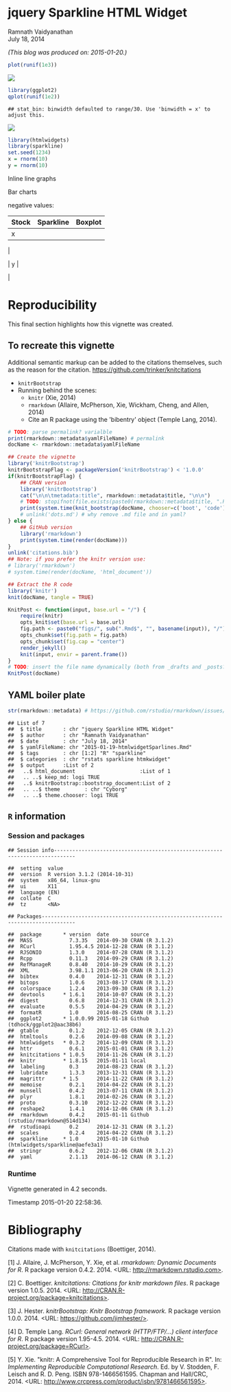 # jquery Sparkline HTML Widget
Ramnath Vaidyanathan  
July 18, 2014  


<!-- setup vignette boiler plate
NB: Do not add yaml code here, put it at the start of the top level Rmd -->

*(This blog was produced on: 2015-01-20.)*  




<!-- NB: Do not add yaml code here, put it at the start of the top level Rmd -->







```r
plot(runif(1e3))
```

![](2015-01-19-htmlwidgetSparlines_files/figure-html/unnamed-chunk-2-1.png) 


```r
library(ggplot2)
qplot(runif(1e2))
```

```
## stat_bin: binwidth defaulted to range/30. Use 'binwidth = x' to adjust this.
```

![](2015-01-19-htmlwidgetSparlines_files/figure-html/unnamed-chunk-3-1.png) 



```r
library(htmlwidgets)
library(sparkline)
set.seed(1234)
x = rnorm(10)
y = rnorm(10)
```


Inline line graphs <!--html_preserve--><span id="htmlwidget-5533" class="sparkline"></span>
<script type="application/json" data-for="htmlwidget-5533">{ "x": {
 "values": [ -1.207065749385421,  0.27742924211066, 1.084441176683056, -2.345697702629349,  0.42912468881105, 0.506055892157574, -0.5747399601346488, -0.546631855784187, -0.564451999093283, -0.8900378290441038 ],
"options": {
 "height":                20,
"width":                60 
},
"width":                60,
"height":                20 
},"evals": [  ] }</script><!--/html_preserve-->

Bar charts  <!--html_preserve--><span id="htmlwidget-6464" class="sparkline"></span>
<script type="application/json" data-for="htmlwidget-6464">{ "x": {
 "values": [ 1.207065749385421,  0.27742924211066, 1.084441176683056, 2.345697702629349,  0.42912468881105, 0.506055892157574, 0.5747399601346488, 0.546631855784187, 0.564451999093283, 0.8900378290441038 ],
"options": {
 "type": "bar",
"height":                20,
"width":                60 
},
"width":                60,
"height":                20 
},"evals": [  ] }</script><!--/html_preserve-->  negative values: <!--html_preserve--><span id="htmlwidget-3118" class="sparkline"></span>
<script type="application/json" data-for="htmlwidget-3118">{ "x": {
 "values": [ -1.207065749385421,  0.27742924211066, 1.084441176683056, -2.345697702629349,  0.42912468881105, 0.506055892157574, -0.5747399601346488, -0.546631855784187, -0.564451999093283, -0.8900378290441038 ],
"options": {
 "type": "bar",
"height":                20,
"width":                60 
},
"width":                60,
"height":                20 
},"evals": [  ] }</script><!--/html_preserve-->

| Stock | Sparkline         | Boxplot  
|-------|-------------------|--------
| x     | <!--html_preserve--><span id="htmlwidget-6218" class="sparkline"></span>
<script type="application/json" data-for="htmlwidget-6218">{ "x": {
 "values": [ -1.207065749385421,  0.27742924211066, 1.084441176683056, -2.345697702629349,  0.42912468881105, 0.506055892157574, -0.5747399601346488, -0.546631855784187, -0.564451999093283, -0.8900378290441038 ],
"options": {
 "height":                20,
"width":                60 
},
"width":                60,
"height":                20 
},"evals": [  ] }</script><!--/html_preserve-->  | <!--html_preserve--><span id="htmlwidget-3298" class="sparkline"></span>
<script type="application/json" data-for="htmlwidget-3298">{ "x": {
 "values": [ -1.207065749385421,  0.27742924211066, 1.084441176683056, -2.345697702629349,  0.42912468881105, 0.506055892157574, -0.5747399601346488, -0.546631855784187, -0.564451999093283, -0.8900378290441038 ],
"options": {
 "type": "box",
"height":                20,
"width":                60 
},
"width":                60,
"height":                20 
},"evals": [  ] }</script><!--/html_preserve-->
| y     | <!--html_preserve--><span id="htmlwidget-5020" class="sparkline"></span>
<script type="application/json" data-for="htmlwidget-5020">{ "x": {
 "values": [ -0.477192699753547, -0.998386444859704, -0.77625389463799, 0.06445881727626934, 0.9594940589707713, -0.1102854943907743, -0.5110095058066422, -0.9111954166298112, -0.8371716802689395, 2.415835178489341 ],
"options": {
 "height":                20,
"width":                60 
},
"width":                60,
"height":                20 
},"evals": [  ] }</script><!--/html_preserve-->  | <!--html_preserve--><span id="htmlwidget-6771" class="sparkline"></span>
<script type="application/json" data-for="htmlwidget-6771">{ "x": {
 "values": [ -0.477192699753547, -0.998386444859704, -0.77625389463799, 0.06445881727626934, 0.9594940589707713, -0.1102854943907743, -0.5110095058066422, -0.9111954166298112, -0.8371716802689395, 2.415835178489341 ],
"options": {
 "type": "box",
"height":                20,
"width":                60 
},
"width":                60,
"height":                20 
},"evals": [  ] }</script><!--/html_preserve-->


<!-- *** reproducibility *** 
NB: Do not add yaml code here, put it at the start of the top level Rmd 
-->

# Reproducibility
This final section highlights how this vignette was created.

## To recreate this vignette

Additional semantic markup can be added to the citations themselves, such as the reason for the citation. 
https://github.com/trinker/knitcitations 

* `knitrBootstrap` 
* Running behind the scenes:  
    * `knitr` (Xie, 2014) 
    * `rmarkdown` (Allaire, McPherson, Xie, Wickham, Cheng, and Allen, 2014) 
    * Cite an R package using the 'bibentry' object (Temple Lang, 2014).



```r
# TODO: parse permalink? varialble
print(rmarkdown::metadata$yamlFileName) # permalink
docName <- rmarkdown::metadata$yamlFileName

## Create the vignette
library('knitrBootstrap') 
knitrBootstrapFlag <- packageVersion('knitrBootstrap') < '1.0.0'
if(knitrBootstrapFlag) {
    ## CRAN version
    library('knitrBootstrap')
    cat("\n\n\tmetadata:title", rmarkdown::metadata$title, "\n\n")
    # TODO: stopifnot(file.exists(paste0(rmarkdown::metadata$title, ".Rmd")))
    print(system.time(knit_bootstrap(docName, chooser=c('boot', 'code'), show_code = TRUE)))
    # unlink('dots.md') # why remove .md file and in yaml?
} else {
    ## GitHub version
    library('rmarkdown')
    print(system.time(render(docName)))
}
unlink('citations.bib')
## Note: if you prefer the knitr version use:
# library('rmarkdown')
# system.time(render(docName, 'html_document'))

## Extract the R code
library('knitr')
knit(docName, tangle = TRUE)

KnitPost <- function(input, base.url = "/") {
    require(knitr)
    opts_knit$set(base.url = base.url)
    fig.path <- paste0("figs/", sub(".Rmd$", "", basename(input)), "/")
    opts_chunk$set(fig.path = fig.path)
    opts_chunk$set(fig.cap = "center")
    render_jekyll()
    knit(input, envir = parent.frame())
}
# TODO: insert the file name dynamically (both from _drafts and _posts?)
KnitPost(docName)
```

## YAML boiler plate

```r
str(rmarkdown::metadata) # https://github.com/rstudio/rmarkdown/issues/260
```

```
## List of 7
##  $ title       : chr "jquery Sparkline HTML Widget"
##  $ author      : chr "Ramnath Vaidyanathan"
##  $ date        : chr "July 18, 2014"
##  $ yamlFileName: chr "2015-01-19-htmlwidgetSparlines.Rmd"
##  $ tags        : chr [1:2] "R" "sparkline"
##  $ categories  : chr "rstats sparkline htmkwidget"
##  $ output      :List of 2
##   ..$ html_document                     :List of 1
##   .. ..$ keep_md: logi TRUE
##   ..$ knitrBootstrap::bootstrap_document:List of 2
##   .. ..$ theme        : chr "Cyborg"
##   .. ..$ theme.chooser: logi TRUE
```

## `R` information

### Session and packages

```
## Session info-----------------------------------------------------------------------------
```

```
##  setting  value                       
##  version  R version 3.1.2 (2014-10-31)
##  system   x86_64, linux-gnu           
##  ui       X11                         
##  language (EN)                        
##  collate  C                           
##  tz       <NA>
```

```
## Packages---------------------------------------------------------------------------------
```

```
##  package       * version  date       source                                
##  MASS            7.3.35   2014-09-30 CRAN (R 3.1.2)                        
##  RCurl           1.95.4.5 2014-12-28 CRAN (R 3.1.2)                        
##  RJSONIO         1.3.0    2014-07-28 CRAN (R 3.1.2)                        
##  Rcpp            0.11.3   2014-09-29 CRAN (R 3.1.2)                        
##  RefManageR      0.8.40   2014-10-29 CRAN (R 3.1.2)                        
##  XML             3.98.1.1 2013-06-20 CRAN (R 3.1.2)                        
##  bibtex          0.4.0    2014-12-31 CRAN (R 3.1.2)                        
##  bitops          1.0.6    2013-08-17 CRAN (R 3.1.2)                        
##  colorspace      1.2.4    2013-09-30 CRAN (R 3.1.2)                        
##  devtools      * 1.6.1    2014-10-07 CRAN (R 3.1.2)                        
##  digest          0.6.8    2014-12-31 CRAN (R 3.1.2)                        
##  evaluate        0.5.5    2014-04-29 CRAN (R 3.1.2)                        
##  formatR         1.0      2014-08-25 CRAN (R 3.1.2)                        
##  ggplot2       * 1.0.0.99 2015-01-18 Github (tdhock/ggplot2@aac38b6)       
##  gtable          0.1.2    2012-12-05 CRAN (R 3.1.2)                        
##  htmltools       0.2.6    2014-09-08 CRAN (R 3.1.2)                        
##  htmlwidgets   * 0.3.2    2014-12-09 CRAN (R 3.1.2)                        
##  httr            0.6.1    2015-01-01 CRAN (R 3.1.2)                        
##  knitcitations * 1.0.5    2014-11-26 CRAN (R 3.1.2)                        
##  knitr         * 1.8.15   2015-01-11 local                                 
##  labeling        0.3      2014-08-23 CRAN (R 3.1.2)                        
##  lubridate       1.3.3    2013-12-31 CRAN (R 3.1.2)                        
##  magrittr      * 1.5      2014-11-22 CRAN (R 3.1.2)                        
##  memoise         0.2.1    2014-04-22 CRAN (R 3.1.2)                        
##  munsell         0.4.2    2013-07-11 CRAN (R 3.1.2)                        
##  plyr            1.8.1    2014-02-26 CRAN (R 3.1.2)                        
##  proto           0.3.10   2012-12-22 CRAN (R 3.1.2)                        
##  reshape2        1.4.1    2014-12-06 CRAN (R 3.1.2)                        
##  rmarkdown       0.4.2    2015-01-11 Github (rstudio/rmarkdown@514d134)    
##  rstudioapi      0.2      2014-12-31 CRAN (R 3.1.2)                        
##  scales          0.2.4    2014-04-22 CRAN (R 3.1.2)                        
##  sparkline     * 1.0      2015-01-10 Github (htmlwidgets/sparkline@aefe3a1)
##  stringr         0.6.2    2012-12-06 CRAN (R 3.1.2)                        
##  yaml            2.1.13   2014-06-12 CRAN (R 3.1.2)
```

### Runtime 

Vignette generated in 4.2 seconds.   
<p>Timestamp 2015-01-20 22:58:36. <!-- Date the vignette was generated -->

<!-- *** Bibliography END ***
NB: Do not add yaml code here, put it at the start of the top level Rmd 
-->

# Bibliography

Citations made with `knitcitations` (Boettiger, 2014).


[1] J. Allaire, J. McPherson, Y. Xie, et al. _rmarkdown: Dynamic Documents for
R_. R package version 0.4.2. 2014. <URL: http://rmarkdown.rstudio.com>.

[2] C. Boettiger. _knitcitations: Citations for knitr markdown files_. R package
version 1.0.5. 2014. <URL: http://CRAN.R-project.org/package=knitcitations>.

[3] J. Hester. _knitrBootstrap: Knitr Bootstrap framework._ R package version
1.0.0. 2014. <URL: https://github.com/jimhester/>.

[4] D. Temple Lang. _RCurl: General network (HTTP/FTP/...) client interface for
R_. R package version 1.95-4.5. 2014. <URL:
http://CRAN.R-project.org/package=RCurl>.

[5] Y. Xie. "knitr: A Comprehensive Tool for Reproducible Research in R". In:
_Implementing Reproducible Computational Research_. Ed. by V. Stodden, F. Leisch
and R. D. Peng. ISBN 978-1466561595. Chapman and Hall/CRC, 2014. <URL:
http://www.crcpress.com/product/isbn/9781466561595>.


